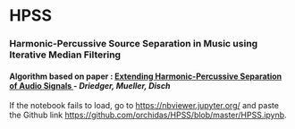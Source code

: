 # HPSS
<h3>Harmonic-Percussive Source Separation in Music using Iterative Median Filtering</h3>

<h4>Algorithm based on paper :
<a href = "https://www.audiolabs-erlangen.de/resources/2014-ISMIR-ExtHPSep/">
Extending Harmonic-Percussive Separation of Audio Signals </a> - <i> Driedger, Mueller, Disch </i></h4>

If the notebook fails to load, go to <a href="https://nbviewer.jupyter.org/">https://nbviewer.jupyter.org/</a> and paste the Github link <a href = "https://github.com/orchidas/HPSS/blob/master/HPSS.ipynb">https://github.com/orchidas/HPSS/blob/master/HPSS.ipynb</a>.
